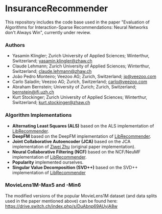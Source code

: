 
# InsuranceRecommender

This repository includes the code base used in the paper "Evaluation of Algorithms for Interaction-Sparse Recommendations: Neural Networks don't Always Win", currently under review.

### Authors
* Yasamin Klingler; Zurich University of Applied Sciences; Winterthur, Switzerland; [yasamin.klingler@zhaw.ch](yasamin.klingler@zhaw.ch)
* Claude Lehmann; Zurich University of Applied Sciences; Winterthur, Switzerland; [claude.lehmann@zhaw.ch](claude.lehmann@zhaw.ch)
* João Pedro Monteiro; Veezoo AG; Zurich, Switzerland; [jp@veezoo.com](jp@veezoo.com)
* Carlo Saladin; Veezoo AG; Zurich, Switzerland; [carlo@veezoo.com](carlo@veezoo.com)
* Abraham Bernstein; University of Zurich; Zurich, Switzerland; [bernstein@ifi.uzh.ch](bernstein@ifi.uzh.ch)
* Kurt Stockinger; Zurich University of Applied Sciences; Winterthur, Switzerland; [kurt.stockinger@zhaw.ch](kurt.stockinger@zhaw.ch)

### Algorithm Implementations
- **Alternating Least Squares (ALS)**
based on the ALS implementation of [LibRecommender](https://github.com/massquantity/LibRecommender/blob/master/libreco/algorithms/als.py).
- **DeepFM**
based on the DeepFM implementation of [LibRecommender](https://github.com/massquantity/LibRecommender/blob/master/libreco/algorithms/deepfm.py).
- **Joint Collaborative Autoencoder (JCA)**
based on the JCA implementation of [Ziwei Zhu](https://github.com/Zziwei/Joint-Collaborative-Autoencoder) (original paper implementation).
- **Neural Collaborative Filtering (NCF)**
based on the NCF/NeuMF implementation of [LibRecommender](https://github.com/massquantity/LibRecommender/blob/master/libreco/algorithms/ncf.py).
- **Popularity**
implemented ourselves.
- **Singular Value Decomposition (SVD++)**
based on the SVD++ implementation of [LibRecommender](https://github.com/massquantity/LibRecommender/blob/master/libreco/algorithms/svdpp.py)

### MovieLens1M-Max5 and -Min6
The modified versions of the popular MovieLens1M dataset (and data splits used in the paper mentioned above) can be found here: https://drive.switch.ch/index.php/s/DuAbnp69AUyjA8w
